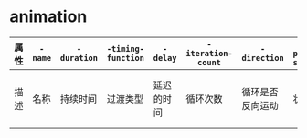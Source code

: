 # animation

| 属性 | `-name` | `-duration` | `-timing-function` | `-delay` | `-iteration-count` | `-direction` | `-play-state` | `-fill-mode` |
| --- |---|---|---|---|---|---|---|---|
| 描述 | 名称 | 持续时间 | 过渡类型 | 延迟的时间 | 循环次数 | 循环是否反向运动 | 状态 | 时间之外的状态 |